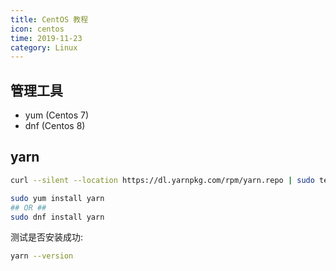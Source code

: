 ```yaml
---
title: CentOS 教程
icon: centos
time: 2019-11-23
category: Linux
---
```


## 管理工具

- yum (Centos 7)
- dnf (Centos 8)

## yarn

```bash
curl --silent --location https://dl.yarnpkg.com/rpm/yarn.repo | sudo tee /etc/yum.repos.d/yarn.repo

sudo yum install yarn
## OR ##
sudo dnf install yarn
```

测试是否安装成功:

```bash
yarn --version
```
